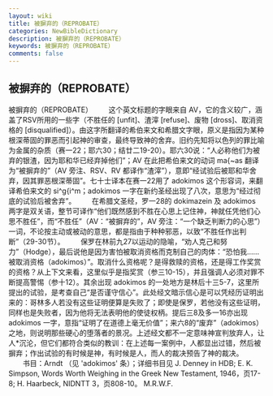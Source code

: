 ```yaml
---
layout: wiki
title: 被摒弃的（REPROBATE）
categories: NewBibleDictionary
description: 被摒弃的（REPROBATE）
keywords: 被摒弃的（REPROBATE）
comments: false
---
```


## 被摒弃的（REPROBATE）



被摒弃的（REPROBATE）
　　这个英文标题的字眼来自 AV，它的含义较广，涵盖了RSV所用的一些字（不胜任的 [unfit]、渣滓 [refuse]、废物 [dross]、取消资格的 [disqualified]）。由这字所翻译的希伯来文和希腊文字眼，原义是指因为某种根深蒂固的罪恶而引起神的审查，最终导致神的舍弃。旧约先知将以色列的罪比喻为金属的杂质（赛一22；耶六30；结廿二19-20）。耶六30说：“人必称他们为被弃的银渣，因为耶和华已经弃掉他们”；AV 在此把希伯来文的动词 ma{~as 翻译为“被摒弃的”（AV 旁注、RSV、RV 都译作“渣滓”），意即“经试验后被耶和华舍弃，因其罪恶根深蒂固”。七十士译本在赛一22用了 adokimos 这个形容词，来翻译希伯来文的 si^g{i^m；adokimos 一字在新约圣经出现了八次，意思为“经过彻底的试验后被舍弃”。
　　在希腊文圣经，罗一28的 dokimazein 及 adokimos 两字是双关语，整节可译作“他们既然感到不胜在心思上记住神，神就任凭他们心思不胜任”，而“不胜任”（AV：“被摒弃的”，AV 旁注：“一个缺乏判断力的心思”）一词，不论按主动或被动的意思，都是指由于种种邪恶，以致“不胜任作出判断”（29-30节）。
　　保罗在林前九27以运动的隐喻，“劝人克己和努力”（Hodge），最后说他是因为害怕被取消资格而克制自己的肉体：“恐怕我……被取消资格（adokimos）”。取消什么资格呢？是得救赎的资格，还是得工作奖赏的资格？从上下文来看，这里似乎是指奖赏（参三10-15），并且强调人必须对罪不断提高警惕（参十12）。其余出现 adokimos 的一处地方是林后十三5-7，这里所提出的试验，是考查自己“是否谨守信心”。此处经文暗示信心是可以凭经历证明出来的：哥林多人若没有这些证明便算是失败了；即使是保罗，若他没有这些证明，同样也是失败者，因为他将无法表明他的使徒权柄。提后三8及多一16亦出现 adokimos 一字，意指“证明了在道德上毫无价值”；来六8的“废弃”（adokimos）之地，则说明那些硬心的堕落者的景况。上述经文都不一定意味神宣判放弃人，让人*沉沦，但它们都符合类似的教训：在上述每一案例中，人都显出过错，然后被摒弃；作出试验的有时候是神，有时候是人，而人的裁决预告了神的裁决。
　　书目：Arndt （见 'adokimos' 条）；详细书目见 J. Denney in HDB; E. K. Simpson, Words Worth Weighing in the Greek New Testament, 1946，页17-8; H. Haarbeck, NIDNTT 3，页808-10。
M.R.W.F.




